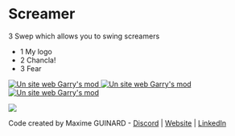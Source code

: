# Screamer
3 Swep which allows you to swing screamers

- 1 My logo
- 2 Chancla!
- 3 Fear

<a href="https://www.maxime-guinard.fr/" target="_blank" rel="noreferrer"> 
  <img src="https://steamuserimages-a.akamaihd.net/ugc/979981522070769795/85D69D93ED3DD2AD3A7CBB4BB6B3B573E8867FB8/?imw=637&imh=358&ima=fit&impolicy=Letterbox&imcolor=%23000000&letterbox=true" 
       alt="Un site web Garry's mod"/> </a>

<a href="https://www.maxime-guinard.fr/" target="_blank" rel="noreferrer"> 
  <img src="https://steamuserimages-a.akamaihd.net/ugc/979981522070769811/7D9FAC98EE03DBBA9751C7BB690F62E0C6558576/?imw=637&imh=358&ima=fit&impolicy=Letterbox&imcolor=%23000000&letterbox=true" 
       alt="Un site web Garry's mod"/> </a>

<a href="https://www.maxime-guinard.fr/" target="_blank" rel="noreferrer"> 
  <img src="https://steamuserimages-a.akamaihd.net/ugc/979981522070769781/9788AEF95B67589D9CA28C2A013908674FAC8D0D/?imw=637&imh=358&ima=fit&impolicy=Letterbox&imcolor=%23000000&letterbox=true" 
       alt="Un site web Garry's mod"/> </a>

![](https://i.pinimg.com/originals/f9/60/75/f96075e0ac443e971d3555ef16751307.gif)

Code created by Maxime GUINARD - <a href="https://discord.com/invite/K2uUHdf" target="_blank">Discord</a> | <a href="http://dev-maxime-guinard.fr" target="_blank">Website</a> | <a href="https://www.linkedin.com/in/maxime-guinard/" target="_blank">LinkedIn</a>
